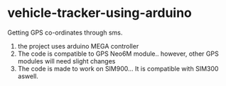 # vehicle-tracker-using-arduino
Getting GPS co-ordinates through sms.
1) the project uses arduino MEGA controller
2) The code is compatible to GPS Neo6M module.. however, other GPS modules will need slight changes
3) The code is made to work on SIM900... It is compatible with SIM300 aswell.
